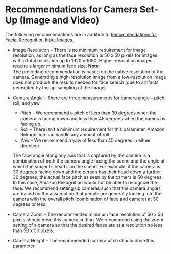 # Recommendations for Camera Set\-Up \(Image and Video\)<a name="recommendations-camera-image-video"></a>

The following recommendations are in addition to [Recommendations for Facial Recognition Input Images](recommendations-facial-input-images.md)\.
+ Image Resolution – There is no minimum requirement for image resolution, as long as the face resolution is 50 x 50 pixels for images with a total resolution up to 1920 x 1080\. Higher\-resolution images require a larger minimum face size\.
**Note**  
The preceding recommendation is based on the native resolution of the camera\. Generating a high\-resolution image from a low\-resolution image does not produce the results needed for face search \(due to artifacts generated by the up\-sampling of the image\)\. 
+ Camera Angle – There are three measurements for camera angle—pitch, roll, and yaw\.
  + Pitch – We recommend a pitch of less than 30 degrees when the camera is facing down and less than 45 degrees when the camera is facing up\.
  + Roll – There isn’t a minimum requirement for this parameter\. Amazon Rekognition can handle any amount of roll\.
  + Yaw – We recommend a yaw of less than 45 degrees in either direction\. 

  The face angle along any axis that is captured by the camera is a combination of both the camera angle facing the scene and the angle at which the subject’s head is in the scene\. For example, if the camera is 30 degrees facing down and the person has their head down a further 30 degrees, the actual face pitch as seen by the camera is 60 degrees\. In this case, Amazon Rekognition would not be able to recognize the face\. We recommend setting up cameras such that the camera angles are based on the assumption that people are generally looking into the camera with the overall pitch \(combination of face and camera\) at 30 degrees or less\.
+ Camera Zoom – The recommended minimum face resolution of 50 x 50 pixels should drive this camera setting\. We recommend using the zoom setting of a camera so that the desired faces are at a resolution no less than 50 x 50 pixels\.
+ Camera Height – The recommended camera pitch should drive this parameter\. 